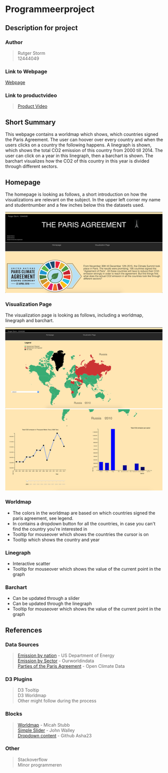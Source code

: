 # Programmeerproject
## Description for project

### Author
> Rutger Storm  
> 12444049

### Link to Webpage
[Webpage](https://rutgerstorm.github.io/Programmeerproject/index.html)

### Link to productvideo

>[Product Video](https://youtu.be/5aXYrT7XFOo)

## Short Summary
This webpage contains a worldmap which shows, which countries signed the Paris Agreement. The user can hoover over every country and when the users clicks on a country the following happens. A linegraph is shown, which shows the total CO2 emission of this country from 2000 till 2014. The user can click on a year in this linegraph, then a barchart is shown. The barchart visualizes how the CO2 of this country in this year is divided through different sectors.

## Homepage
The homepage is looking as follows, a short introduction on how the visualizations are relevant on the subject. In the upper left corner my name and studentnumber and a few inches below this the datasets used.

<img src="docs/finalhomepage.jpg" width="500">

### Visualization Page
The visualization page is looking as follows, including a worldmap, linegraph and barchart.

<img src="docs/visualization1.jpg" width="500">
<img src="docs/visualization2.jpg" width="500">

### Worldmap

* The colors in the worldmap are based on which countries signed the paris agreement, see legend. 
* In contains a dropdown button for all the countries, in case you can't find the country you're interested in
* Tooltip for mouseover which shows the countries the cursor is on
* Tooltip which shows the country and year

### Linegraph

* Interactive scatter
* Tooltip for mouseover which shows the value of the current point in the graph

### Barchart

* Can be updated through a slider
* Can be updated through the linegraph
* Tooltip for mouseover which shows the value of the current point in the graph

## References 

### Data Sources
> [Emission by nation](https://cdiac.ess-dive.lbl.gov/trends/emis/tre_coun.html) - US Department of Energy  
> [Emission by Sector](https://ourworldindata.org/co2-and-other-greenhouse-gas-emissions#emissions-by-sector) - Ourworldindata  
> [Parties of the Paris Agreement](http://paris-agreement-entry-into-force.openclimatedata.net/) - Open Climate Data  

### D3 Plugins
> D3 Tooltip  
> D3 Worldmap  
> Other might follow during the process

### Blocks
> [Worldmap](http://bl.ocks.org/micahstubbs/raw/8e15870eb432a21f0bc4d3d527b2d14f/a45e8709648cafbbf01c78c76dfa53e31087e713/world_countries.json) - Micah Stubb  
> [Simple Slider](https://bl.ocks.org/johnwalley/e1d256b81e51da68f7feb632a53c3518) - John Walley  
> [Dropdown content](https://gist.github.com/asha23/6112572) - Github Asha23

### Other
> Stackoverflow  
> Minor programmeren
